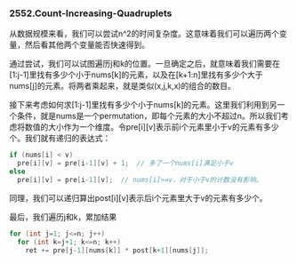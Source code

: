 ### 2552.Count-Increasing-Quadruplets

从数据规模来看，我们可以尝试n^2的时间复杂度。这意味着我们可以遍历两个变量，然后看其他两个变量能否快速得到。

通过尝试，我们可以试图遍历j和k的位置。一旦确定之后，就意味着我们需要在[1:j-1]里找有多少个小于nums[k]的元素，以及在[k+1:n]里找有多少个大于nums[j]的元素。将两者乘起来，就是类似(x,j,k,x)的组合的数目。

接下来考虑如何求[1:j-1]里找有多少个小于nums[k]的元素。这里我们利用到另一个条件，就是nums是一个permutation，即每个元素的大小不超过n。所以我们考虑将数值的大小作为一个维度。令pre[i][v]表示前i个元素里小于v的元素有多少个。我们就有递归的表达式：
```cpp
if (nums[i] < v)
  pre[i][v] = pre[i-1][v] + 1;  // 多了一个nums[i]满足小于v
else
  pre[i][v] = pre[i-1][v];  // nums[i]>=v，对于小于v的计数没有影响。
```
同理，我们可以递归算出post[i][v]表示后i个元素里大于v的元素有多少个。

最后，我们遍历j和k，累加结果
```cpp
for (int j=1; j<=n; j++)
  for (int k=j+1; k<=n; k++)
    ret += pre[j-1][nums[k]] * post[k+1][nums[j]];
```
